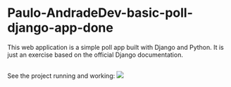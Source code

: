 # Paulo-AndradeDev-basic-poll-django-app-done
This web application is a simple poll app built with Django and Python. It is just an exercise based on the official Django documentation. 

##
See the project running and working: <a href="https://www.youtube.com/embed/CUS9ZzPI0GQ" target="_blank">
		<img src="https://img.shields.io/badge/YouTube-FF0000?style=for-the-badge&logo=youtube&logoColor=white">
	</a>




